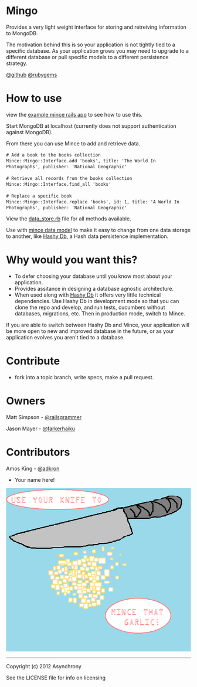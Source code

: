 # Mingo

Provides a very light weight interface for storing and retreiving information to MongoDB.

The motivation behind this is so your application is not tightly tied to a specific database.  As your application grows you may need to upgrade to a different database or pull specific models to a different persistence strategy.

[@github](https://github.com/asynchrony/mingo)
[@rubygems](https://rubygems.org/gems/mingo)

# How to use

view the [example mince rails app](https://github.com/coffeencoke/mince_rails_example) to see how to use this.

Start MongoDB at localhost (currently does not support authentication against MongoDB).

From there you can use Mince to add and retrieve data.

```
# Add a book to the books collection
Mince::Mingo::Interface.add 'books', title: 'The World In Photographs', publisher: 'National Geographic'

# Retrieve all records from the books collection
Mince::Mingo::Interface.find_all 'books'

# Replace a specific book
Mince::Mingo::Interface.replace 'books', id: 1, title: 'A World In Photographs', publisher: 'National Geographic'
```

View the [data_store.rb](https://github.com/asynchrony/mince/blob/master/lib/mince/data_store.rb) file for all methods available.

Use with [mince data model](https://github.com/asynchrony/mince_data_model) to make it easy to change from one data storage to another, like [Hashy Db](https://github.com/asynchrony/hashy_db), a Hash data persistence implementation.

# Why would you want this?

- To defer choosing your database until you know most about your application.
- Provides assitance in designing a database agnostic architecture.
- When used along with [Hashy Db](https://github.com/asynchrony/hashy_db) it offers very little technical dependencies.  Use Hashy Db in development mode so that you can clone the repo and develop, and run tests, cucumbers without databases, migrations, etc.  Then in production mode, switch to Mince.

If you are able to switch between Hashy Db and Mince, your application will be more open to new and improved database in the future, or as your application evolves you aren't tied to a database.

# Contribute

- fork into a topic branch, write specs, make a pull request.

# Owners

Matt Simpson - [@railsgrammer](https://twitter.com/railsgrammer)

Jason Mayer - [@farkerhaiku](https://twitter.com/farkerhaiku)

# Contributors

Amos King - [@adkron](https://twitter.com/adkron)

- Your name here!

![Mince Some App](https://github.com/coffeencoke/gist-files/raw/master/images/mince%20garlic.png)

-------

Copyright (c) 2012 Asynchrony

See the LICENSE file for info on licensing
